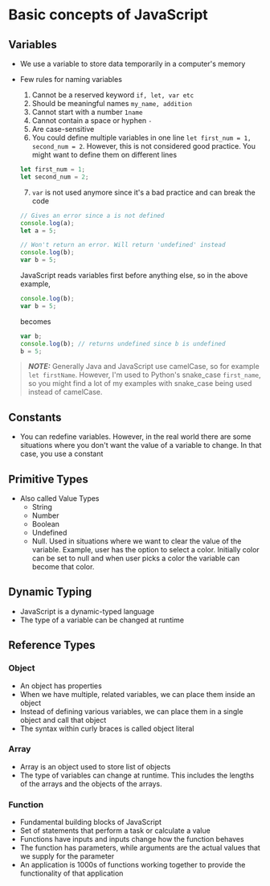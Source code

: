 # Basic concepts of JavaScript

## Variables

- We use a variable to store data temporarily in a computer's memory
- Few rules for naming variables

  1. Cannot be a reserved keyword `if, let, var etc`
  2. Should be meaningful names `my_name, addition`
  3. Cannot start with a number `1name`
  4. Cannot contain a space or hyphen `-`
  5. Are case-sensitive
  6. You could define multiple variables in one line `let first_num = 1, second_num = 2`. However, this is not considered good practice. You might want to define them on different lines

  ```javascript
  let first_num = 1;
  let second_num = 2;
  ```

  7. `var` is not used anymore since it's a bad practice and can break the code

  ```javascript
  // Gives an error since a is not defined
  console.log(a);
  let a = 5;

  // Won't return an error. Will return 'undefined' instead
  console.log(b);
  var b = 5;
  ```

  JavaScript reads variables first before anything else, so in the above example,

  ```javascript
  console.log(b);
  var b = 5;
  ```

  becomes

  ```javascript
  var b;
  console.log(b); // returns undefined since b is undefined
  b = 5;
  ```

> **_NOTE:_** Generally Java and JavaScript use camelCase, so for example `let firstName`. However, I'm used to Python's snake_case `first_name`, so you might find a lot of my examples with snake_case being used instead of camelCase.

## Constants

- You can redefine variables. However, in the real world there are some situations where you don't want the value of a variable to change. In that case, you use a constant

## Primitive Types

- Also called Value Types
  - String
  - Number
  - Boolean
  - Undefined
  - Null. Used in situations where we want to clear the value of the variable. Example, user has the option to select a color. Initially color can be set to null and when user picks a color the variable can become that color.

## Dynamic Typing

- JavaScript is a dynamic-typed language
- The type of a variable can be changed at runtime

## Reference Types

### Object

- An object has properties
- When we have multiple, related variables, we can place them inside an object
- Instead of defining various variables, we can place them in a single object and call that object
- The syntax within curly braces is called object literal

### Array

- Array is an object used to store list of objects
- The type of variables can change at runtime. This includes the lengths of the arrays and the objects of the arrays.

### Function

- Fundamental building blocks of JavaScript
- Set of statements that perform a task or calculate a value
- Functions have inputs and inputs change how the function behaves
- The function has parameters, while arguments are the actual values that we supply for the parameter
- An application is 1000s of functions working together to provide the functionality of that application

